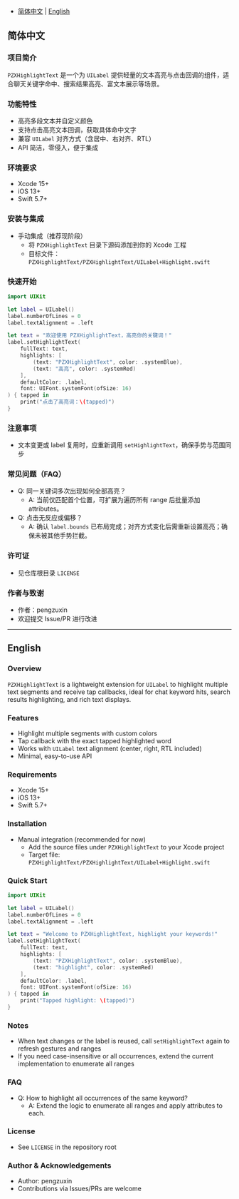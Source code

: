  - [简体中文](#简体中文) | [English](#english)

## 简体中文

### 项目简介
`PZXHighlightText` 是一个为 `UILabel` 提供轻量的文本高亮与点击回调的组件，适合聊天关键字命中、搜索结果高亮、富文本展示等场景。

### 功能特性
- 高亮多段文本并自定义颜色
- 支持点击高亮文本回调，获取具体命中文字
- 兼容 `UILabel` 对齐方式（含居中、右对齐、RTL）
- API 简洁，零侵入，便于集成


### 环境要求
- Xcode 15+
- iOS 13+
- Swift 5.7+

### 安装与集成
- 手动集成（推荐现阶段）
  - 将 `PZXHighlightText` 目录下源码添加到你的 Xcode 工程
  - 目标文件：`PZXHighlightText/PZXHighlightText/UILabel+Highlight.swift`

### 快速开始
```swift
import UIKit

let label = UILabel()
label.numberOfLines = 0
label.textAlignment = .left

let text = "欢迎使用 PZXHighlightText，高亮你的关键词！"
label.setHighlightText(
    fullText: text,
    highlights: [
        (text: "PZXHighlightText", color: .systemBlue),
        (text: "高亮", color: .systemRed)
    ],
    defaultColor: .label,
    font: UIFont.systemFont(ofSize: 16)
) { tapped in
    print("点击了高亮词：\(tapped)")
}
```



### 注意事项
- 文本变更或 label 复用时，应重新调用 `setHighlightText`，确保手势与范围同步

### 常见问题（FAQ）
- Q: 同一关键词多次出现如何全部高亮？
  - A: 当前仅匹配首个位置，可扩展为遍历所有 range 后批量添加 attributes。
- Q: 点击无反应或偏移？
  - A: 确认 `label.bounds` 已布局完成；对齐方式变化后需重新设置高亮；确保未被其他手势拦截。

### 许可证
- 见仓库根目录 `LICENSE`

### 作者与致谢
- 作者：pengzuxin
- 欢迎提交 Issue/PR 进行改进

---

## English

### Overview
`PZXHighlightText` is a lightweight extension for `UILabel` to highlight multiple text segments and receive tap callbacks, ideal for chat keyword hits, search results highlighting, and rich text displays.

### Features
- Highlight multiple segments with custom colors
- Tap callback with the exact tapped highlighted word
- Works with `UILabel` text alignment (center, right, RTL included)
- Minimal, easy-to-use API



### Requirements
- Xcode 15+
- iOS 13+
- Swift 5.7+

### Installation
- Manual integration (recommended for now)
  - Add the source files under `PZXHighlightText` to your Xcode project
  - Target file: `PZXHighlightText/PZXHighlightText/UILabel+Highlight.swift`


### Quick Start
```swift
import UIKit

let label = UILabel()
label.numberOfLines = 0
label.textAlignment = .left

let text = "Welcome to PZXHighlightText, highlight your keywords!"
label.setHighlightText(
    fullText: text,
    highlights: [
        (text: "PZXHighlightText", color: .systemBlue),
        (text: "highlight", color: .systemRed)
    ],
    defaultColor: .label,
    font: UIFont.systemFont(ofSize: 16)
) { tapped in
    print("Tapped highlight: \(tapped)")
}
```





### Notes
- When text changes or the label is reused, call `setHighlightText` again to refresh gestures and ranges
- If you need case-insensitive or all occurrences, extend the current implementation to enumerate all ranges

### FAQ
- Q: How to highlight all occurrences of the same keyword?
  - A: Extend the logic to enumerate all ranges and apply attributes to each.


### License
- See `LICENSE` in the repository root

### Author & Acknowledgements
- Author: pengzuxin
- Contributions via Issues/PRs are welcome

